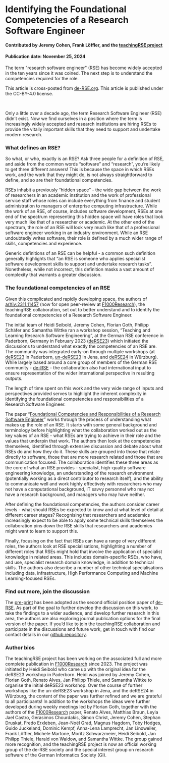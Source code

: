 # Identifying the Foundational Competencies of a Research Software Engineer

#### Contributed by Jeremy Cohen, Frank Löffler, and the [teachingRSE project](https://github.com/the-teachingRSE-project)

#### Publication date: November 25, 2024

<!--deck start-->
The term "research software engineer" (RSE) has become widely accepted in the ten years since it was coined.  The next step is to understand the competencies required for the role.
<!--deck end-->

This article is cross-posted from [de-RSE.org](https://de-rse.org/blog/2024/10/08/identifying-the-foundational-competencies-of-an-RSE-en.html). This article is published under the CC-BY-4.0 license.

<br>

Only a little over a decade ago, the term Research Software Engineer (RSE) didn’t exist. Now we find ourselves in a position where the term is increasingly widely accepted and research institutions are hiring RSEs to provide the vitally important skills that they need to support and undertake modern research.

### What defines an RSE?

So what, or who, exactly is an RSE? Ask three people for a definition of RSE, and aside from the common words “software” and “research”, you’re likely to get three different answers! This is because the space in which RSEs work, and the work that they might do, is not always straightforward to define, and so are their foundational competencies.

RSEs inhabit a previously “hidden space” - the wide gap between the work of researchers in an academic institution and the work of professional service staff whose roles can include everything from finance and student administration to managers of enterprise computing infrastructure. While the work of an RSE, of course, includes software development, RSEs at one end of the spectrum representing this hidden space will have roles that look very much like that of a researcher or academic. At the other end of the spectrum, the role of an RSE will look very much like that of a professional software engineer working in an industry environment. While an RSE undoubtedly writes software, their role is defined by a much wider range of skills, competencies and experience.

Generic definitions of an RSE can be helpful - a common such definition generally highlights that “an RSE is someone who applies specialist software development skills to support and undertake research tasks”. Nonetheless, while not incorrect, this definition masks a vast amount of complexity that warrants a greater discussion.

### The foundational competencies of an RSE

Given this complicated and rapidly developing space, the authors of [arXiv:2311.11457](https://arxiv.org/abs/2311.11457) (now for open peer-review at [F1000Research](https://doi.org/10.12688/f1000research.157778.1)), the teachingRSE collaboration, set out to better understand and to identify the foundational competencies of a Research Software Engineer.

The initial team of Heidi Seibold, Jeremy Cohen, Florian Goth, Philipp Schäfer and Samantha Wittke ran a workshop session, “Teaching and Learning Research Software Engineering”, at the German RSE conference in Paderborn, Germany in February 2023 ([deRSE23](https://de-rse23.sciencesconf.org/)) which initiated the discussions to understand what exactly the competencies of an RSE are. The community was integrated early-on through multiple workshops (at [deRSE23](https://de-rse23.sciencesconf.org/program/graphic/date/2023-02-22) in Paderborn, [un-deRSE23](https://un-derse23.sciencesconf.org/program/graphic/date/2023-09-26) in Jena, and [deRSE24](https://events.hifis.net/event/994/contributions/7914/) in Würzburg). While largely based around a core group of members of the German RSE community - [de-RSE](https://de-rse.org/en) - the collaboration also had international input to ensure representation of the wider international perspective in resulting outputs.

The length of time spent on this work and the very wide range of inputs and perspectives provided serves to highlight the inherent complexity in identifying the foundational competencies and responsibilities of a Research Software Engineer.

The paper “[Foundational Competencies and Responsibilities of a Research Software Engineer](https://doi.org/10.12688/f1000research.157778.1)” works through the process of understanding what makes up the role of an RSE. It starts with some general background and terminology before highlighting what the collaboration worked out as the key values of an RSE - what RSEs are trying to achieve in their role and the values that underpin that work. The authors then look at the competencies themselves, identified through extensive discussion and debate about what RSEs do and how they do it. These skills are grouped into those that relate directly to software, those that are more research related and those that are communication focused. The collaboration identifies these three areas as the core of what an RSE provides - specialist, high-quality software engineering knowledge, an understanding of the research environment (potentially working as a direct contributor to research itself), and the ability to communicate well and work highly effectively with researchers who may not have a computational background, IT savvy personnel who may not have a research background, and managers who may have neither.

After defining the foundational competencies, the authors consider career levels - what should RSEs be expected to know and at what level of detail at different career stages? Recognising that researchers and academics increasingly expect to be able to apply some technical skills themselves the collaboration pins down the RSE skills that researchers and academics might want to learn to support this.

Finally, focusing on the fact that RSEs can have a range of very different roles, the authors look at RSE specialisations, highlighting a number of different roles that RSEs might hold that involve the application of specialist knowledge in related areas. This includes domain-specific RSEs, who have, and use, specialist research domain knowledge, in addition to technical skills. The authors also describe a number of other technical specialisations including data, infrastructure, High Performance Computing and Machine Learning-focused RSEs.

### Find out more, join the discussion

The [pre-print](https://arxiv.org/abs/2311.11457) has been adopted as the second official position paper of [de-RSE](https://de-rse.org/en/positions.html). As part of the goal to further develop the discussion on this work, to take the findings to a wider audience, and develop further research in this area, the authors are also exploring journal publication options for the final version of the paper. If you’d like to join the teachingRSE collaboration and participate in the discussions and future work, get in touch with find our contact details in our [github repository](https://github.com/the-teachingRSE-project/competencies).

### Author bios

The teachingRSE project has been working on the associated full and more complete publication in [F1000Research](https://doi.org/10.12688/f1000research.157778.1) since 2023. The project was initiated by Heidi Seibold who came up with the original idea for the deRSE23 workshop in Paderborn. Heidi was joined by Jeremy Cohen, Florian Goth, Renato Alves, Jan Philipp Thiele, and Samantha Wittke to organise the initial deRSE23 workshop. Over the course of further workshops like the un-deRSE23 workshop in Jena, and the deRSE24 in Würzburg, the content of the paper was further refined and we are grateful to all participants! In addition to the workshops the ideas were further developed during weekly meetings led by Florian Goth, together with the authors of the [F1000Research](https://doi.org/10.12688/f1000research.157778.1) paper, Renato Alves, Matthias Braun, Leyla Jael Castro, Gerasimos Chourdakis, Simon Christ, Jeremy Cohen, Stephan Druskat, Fredo Erxleben, Jean-Noël Grad, Magnus Hagdorn, Toby Hodges, Guido Juckeland, Dominic Kempf, Anna-Lena Lamprecht, Jan Linxweiler, Frank Löffler, Michele Martone, Moritz Schwarzmeier, Heidi Seibold, Jan Philipp Thiele, Harald von Waldow, and Samantha Wittke. The group gained more recognition, and the teachingRSE project is now an official working group of the de-RSE society and the special interest group on research software of the German Informatics Society (GI).

<!---
Publish: yes
Track: community
Topics: research software engineers, online learning, in-person learning
--->
